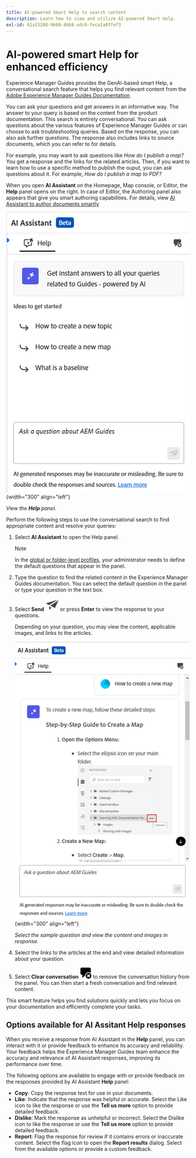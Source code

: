 ```yaml
---
title: AI-powered Smart Help to search content
description: Learn how to view and utilize AI-powered Smart Help.
exl-id: 61a15208-9600-4bb8-adc0-feca1a0ffef3
---
```

# AI-powered smart Help for enhanced efficiency

Experience Manager Guides provides the GenAI-based smart Help, a conversational search feature that helps you find relevant content from the [Adobe Experience Manager Guides Documentation](https://experienceleague.adobe.com/en/docs/experience-manager-guides/using/overview).

You can ask your questions and get answers in an informative way. The answer to your query is based on the content from the product documentation. This search is entirely conversational. You can ask questions about the various features of Experience Manager Guides or can choose to ask troubleshooting queries. Based on the response, you can also ask further questions. The response also includes links to source documents, which you can refer to for details. 

For example, you may want to ask questions like *How do I publish a map?* You get a response and the links for the related articles. Then, if you want to learn how to use a specific method to publish the ouput, you can ask questions about it. For example, *How do I publish a map to PDF?* 

When you open **AI Assistant** on the Homepage, Map console, or Editor, the **Help** panel opens on the right. In case of Editor, the Authoring panel also appears that give you smart authoring capabilities. For details, view [AI Assistant to author documents smartly](./ai-assistant-right-panel.md)

![Smart Help panel](images/smart-help-panel.png){width="300" align="left"}

*View the **Help** panel.*

Perform the following steps to use the conversational search to find appropriate content and resolve your queries:

1. Select **AI Assistant** to open the Help panel. 

    >[!NOTE]
    >
    > In the [global or folder-level profiles](../cs-install-guide/conf-folder-level.md#conf-ai-guides-assistant), your administrator needs to define the default questions that appear in the panel. 

  1. Type the question to find the related content in the Experience Manager Guides documentation. You can select the default question in the panel or type your question in the text box.

  1. Select **Send**  ![Send icon](images/send-icon.svg)  or press **Enter**  to view the response to your questions.
  
      Depending on your question, you may view the content, applicable images, and links to the articles.

        ![Smart Help panel response](images/smart-help-panel-response.png){width="300" align="left"}


        *Select the sample question and view the content and images in response.* 
      


   
    
1. Select the links to the articles at the end and view detailed information about your question.


1. Select **Clear conversation** ![clear conversation](images/clear-conversation-icon.svg) to remove the conversation history from the panel. You can then start a fresh conversation and find relevant content. 

This smart feature helps you find solutions quickly and lets you focus on your documentation and efficiently complete your tasks.

## Options available for AI Assitant Help responses

When you receive a response from AI Assistant in the **Help** panel, you can interact with it or provide feedback to enhance its accuracy and reliability. Your feedback helps the Experience Manager Guides team enhance the accuracy and relevance of AI Assistant responses, improving its performance over time. 

The following options are available to engage with or provide feedback on the responses provided by AI Assistant **Help** panel:

- **Copy**: Copy the response text for use in your documents.
- **Like**: Indicate that the response was helpful or accurate. Select the Like icon to like the response or use the **Tell us more** option to provide detailed feedback.  
- **Dislike**: Mark the response as unhelpful or incorrect. Select the Dislike icon to like the response or use the **Tell us more** option to provide detailed feedback.  
- **Report**: Flag the response for review if it contains errors or inaccurate content. Select the flag icon to open the **Report results** dialog. Select from the available options or provide a custom feedback. 
